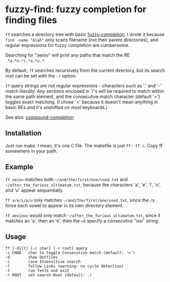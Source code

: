 # fuzzy-find: fuzzy completion for finding files #

`ff` searches a directory tree with basic [fuzzy-completion][fc]. I wrote it
because `find -name "blah"` only scans filename (not their parent 
directories), and regular expressions for fuzzy completion are
cumbersome.

[fc]: http://common-lisp.net/project/slime/doc/html/Fuzzy-Completion.html

Searching for "aeiou" will print any paths that match the RE
`.*a.*e.*i.*o.*u.*`. 

By default, `ff` searches recursively from the current directory, but its
search root can be set with the `-r` option.

`ff` query strings are not regular expressions - characters such as
'.' and '-' match literally. Any sections enclosed in '/'s
will be required to match within the same path element, and the
consecutive match character (default '=') toggles exact matching.
(I chose '=' because it doesn't mean anything in basic REs and it's
unshifted on most keyboards.)

See also: [compound-completion][cc]

[cc]: http://common-lisp.net/project/slime/doc/html/Compound-Completion.html


## Installation ##

Just run make. I mean, it's one C file. The makefile is just `ff: ff.c`.
Copy ff somewhere in your path.


## Example ##

`ff aeiou` matches both `~/and/the/first/one/used.txt`
and `~/after_the_furious_ultimatum.txt`, because the characters 'a', 'e',
'i', 'o', and 'u' appear sequentially.

`ff a/e/i/o/u` only matches `~/and/the/first/one/used.txt`, since the `/`s force
each vowel to appear in its own directory element.

`ff ae=iou=` would only match `~/after_the_furious_ultimatum.txt`, since
it matches an 'a', then an 'e', then the `=`s specify a *consecutive* "iou" string.


## Usage ##

    ff [-dilt] [-c char] [-r root] query
    -c CHAR   char to toggle Consecutive match (default: '=')
    -d        show Dotfiles
    -i        case-Insensitive search
    -l        follow Links (warning: no cycle detection)
    -t        run Tests and exit
    -r ROOT   set search Root (default: .)
